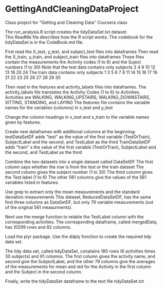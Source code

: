 GettingAndCleaningDataProject
=============================

Class project for "Getting and Cleaning Data" Coursera class






The run_analysis.R  script creates the tidyDataSet.txt  dataset.  
This ReadMe file describes how the R script works.
The codebook for the tidyDataSet is in the CodeBook.md file.


First read the X_test, y_test, and subject_test files into dataframes
Then read the X_train, y_train, and subject_train files into dataframes
These files contain the measurements the Activity codes (1 to 6) and the Suject numbers (1 to 30)
Note that the test data contains only subjects 2  4  9 10 12 13 18 20 24
The train data contains only subjects 1  3  5  6  7  8 11 14 15 16 17 19 21 22 23 25 26 27 28 29 30

Then read in the features and activity_labels files into dataframes.
The activity_labels file translates the Activity Codes (1 to 6) to Activities.
Activities are WALKING, WALKING_UPSTAIRS, WALKING_DOWNSTAIRS, SITTING, STANDING, and LAYING 
The features file contains the variable names for the variables (columns) in x_test and y_test


Change the column headings in x_test and x_train to the variable names given by features.


Create new dataframes with additional columns at the beginning:
testDataSetDF adds "test" as the value of the first variable (TestOrTrain), SubjectLabel and the second, and TestLabel as the third
TrainDataSetDF adds "train" s the value of the first variable (TestOrTrain), SubjectLabel and the second, and TestLabel as the third

Combine the two datasets into a single dataset called DataSetDF
The first column says whether the row is from the test or the train dataset
The second column gives the subject number (1 to 30)
The third column gives the Test label (1 to 6)
The other 561 columns give the values of the 561 variables listed in features.

Use grep to extract only the mean measurements and the standard deviation measurements
This dataset, ReducedDataSetDF, has the same first three columns as DataSetDF, but
  only 79 variable measurements (out of the original 561 measurments).


Next use the merge function to relable the TestLabel column with the corresponding activities.
The corresponding dataframe, called mergedData, has 10299 rows and 82 columns.


Load the plyr package.
Use the ddply function to create the required tidy data set.

The tidy data set, called tidyDataSet, conatains 180 rows (6 activities times 30 subjects) and 81 columns.
The first column gives the activity name, and second give the SubjectLabel, and 
    the other 79 columns give the averages of the measurements for mean and std for the
    Activity in the first column and the Subject in the second column.

Finally, write the tidyDataSet dataframe to the text file tidyDataSet.txt








